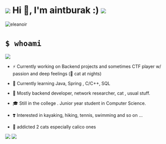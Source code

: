 
# ![](https://i.imgur.com/FgXPXHl.png) Hi 👋,  I'm aintburak :)  ![](https://i.imgur.com/rofqgpv.png)

<p align="left"> <img src="https://komarev.com/ghpvc/?username=eleanoir&label=Profile%20views&color=0e75b6&style=flat" alt="eleanoir" /> </p>


# `$ whoami`   


![](https://imgur.com/sEMwGRF.jpg)

- ⚡️ Currently working on Backend projects and sometimes CTF player w/ passion  and deep feelings (🐾 cat at nights)

- 🌱 Currently learning Java, Spring , C/C++, SQL 

- 🌟 Mostly backend developer, network researcher, cat , usual stuff.

- 🎓 Still in the college . Junior year student in Computer Science. 

- ❣️ Interested in kayaking, hiking, tennis, swimming and so on ...

- 🧁 addicted 2 cats especially calico ones 
 
![](https://imgur.com/zKfIR9v.jpg) ![](https://imgur.com/E2D2JAn.jpg)
 
